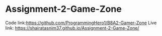 # Assignment-2-Game-Zone
Code link:https://github.com/ProgrammingHero1/B8A2-Gamer-Zone
Live link: https://shairatasnim37.github.io/Assignment-2-Game-Zone/
